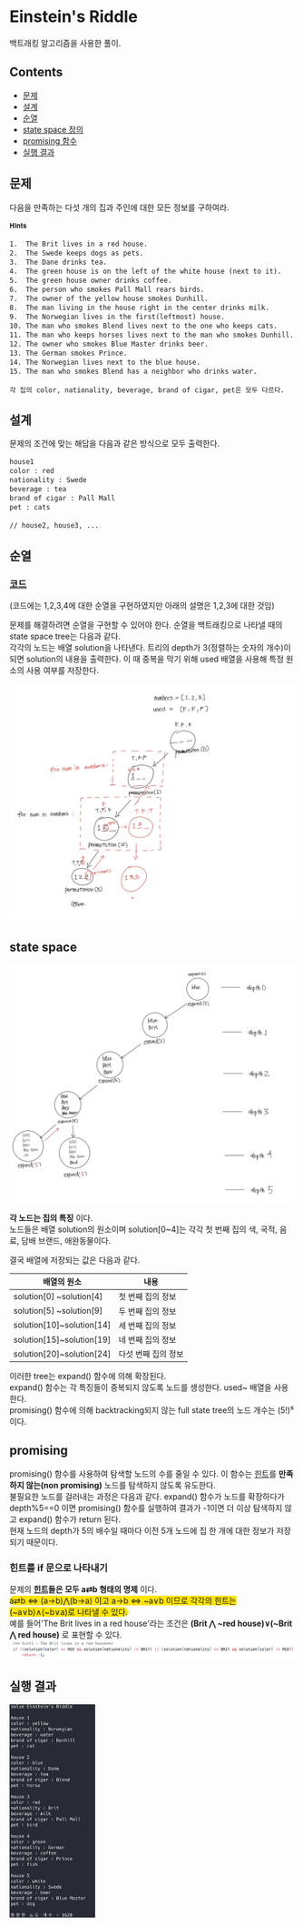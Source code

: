 # Einstein's Riddle
백트래킹 알고리즘을 사용한 풀이.

## Contents
* [문제](https://github.com/mingeun2154/CS/tree/main/Algorithm/BackTracking#%EB%AC%B8%EC%A0%9C)
* [설계](https://github.com/mingeun2154/CS/tree/main/Algorithm/BackTracking#%EC%84%A4%EA%B3%84)
* [순열](https://github.com/mingeun2154/CS/tree/main/Algorithm/BackTracking#%EC%88%9C%EC%97%B4)
* [state space 정의](https://github.com/mingeun2154/CS/tree/main/Algorithm/BackTracking#state-space)
* [promising 함수](https://github.com/mingeun2154/CS/tree/main/Algorithm/BackTracking#promising)
* [실행 결과](https://github.com/mingeun2154/CS/tree/main/Algorithm/BackTracking#%EC%8B%A4%ED%96%89-%EA%B2%B0%EA%B3%BC)

## 문제   
다음을 만족하는 다섯 개의 집과 주인에 대한 모든 정보를 구하여라.

```
𝐇𝐢𝐧𝐭𝐬

1.  The Brit lives in a red house.   
2.  The Swede keeps dogs as pets.    
3.  The Dane drinks tea.    
4.  The green house is on the left of the white house (next to it).    
5.  The green house owner drinks coffee.    
6.  The person who smokes Pall Mall rears birds.   
7.  The owner of the yellow house smokes Dunhill.   
8.  The man living in the house right in the center drinks milk.    
9.  The Norwegian lives in the first(leftmost) house.    
10. The man who smokes Blend lives next to the one who keeps cats.     
11. The man who keeps horses lives next to the man who smokes Dunhill.
12. The owner who smokes Blue Master drinks beer.    
13. The German smokes Prince.   
14. The Norwegian lives next to the blue house.     
15. The man who smokes Blend has a neighbor who drinks water.      

각 집의 color, nationality, beverage, brand of cigar, pet은 모두 다르다.
 ```

## 설계   
문제의 조건에 맞는 해답을 다음과 같은 방식으로 모두 출력한다.
```cli
house1
color : red
nationality : Swede
beverage : tea
brand of cigar : Pall Mall
pet : cats

// house2, house3, ...
```

## 순열
### [코드](https://github.com/mingeun2154/EinsteinsRiddle/blob/main/exercise/combination.py)    
(코드에는 1,2,3,4에 대한 순열을 구현하였지만 아래의 설명은 1,2,3에 대한 것임)   

문제를 해결하려면 순열을 구현할 수 있어야 한다.
순열을 백트래킹으로 나타낼 때의 state space tree는 다음과 같다.   
각각의 노드는 배열 solution을 나타낸다. 트리의 depth가 3(정렬하는 숫자의 개수)이 되면 solution의 내용을 출력한다.
이 때 중복을 막기 위해 used 배열을 사용해 특정 원소의 사용 여부를 저장한다.

<img src="img/permutation-state-tree.jpeg" alt="space-tree">

## state space
<img src="img/riddle-state-tree.jpeg" alt="space-tree">    

**각 노드는 집의 특징** 이다.  
노드들은 배열 solution의 원소이며 solution[0~4]는 각각 첫 번째 집의 색, 국적, 음료, 담배 브랜드, 애완동물이다.    

결국 배열에 저장되는 값은 다음과 같다.      

|배열의 원소|내용|
|-------------------------|-------------------|
|solution[0] ~solution[4] |첫 번째 집의 정보  |
|solution[5] ~solution[9] |두 번째 집의 정보  |
|solution[10]~solution[14]|세 번째 집의 정보  |
|solution[15]~solution[19]|네 번째 집의 정보  |
|solution[20]~solution[24]|다섯 번째 집의 정보|

이러한 tree는 expand() 함수에 의해 확장된다.   
expand() 함수는 각 특징들이 중복되지 않도록 노드를 생성한다. used~ 배열을 사용한다.    
promising() 함수에 의해 backtracking되지 않는 full state tree의 노드 개수는 (5!)⁵ 이다.    

## promising
promising() 함수를 사용하여 탐색할 노드의 수를 줄일 수 있다.
이 함수는 [힌트](https://github.com/mingeun2154/EinsteinsRiddle#문제)를 **만족하지 않는(non promising)** 노드를 탐색하지 않도록 유도한다.      
불필요한 노드를 걸러내는 과정은 다음과 같다.
expand() 함수가 노드를 확장하다가 depth%5==0 이면 promising() 함수를 실행하여 결과가 -1이면 더 이상 탐색하지 않고 expand() 함수가 return 된다.     
현재 노드의 depth가 5의 배수일 때마다 이전 5개 노드에 집 한 개에 대한 정보가 저장되기 때문이다.

### 힌트를 if 문으로 나타내기
문제의 **[힌트](https://github.com/mingeun2154/EinsteinsRiddle#문제)들은 모두 a⇄b 형태의 명제** 이다.  
<span style="background-color:#FFE400; border-radius:25px;"> a⇄b ⇔ (a→b)⋀(b→a) 이고 a→b ⇔ \~a∨b 이므로 각각의 힌트는 (\~a∨b)∧(\~b∨a)로 나타낼 수 있다.</span>    
예를 들어'The Brit lives in a red house'라는 조건은 **(Brit ⋀ \~red house)∨(\~Brit ⋀ red house)** 로 표현할 수 있다.    
<img src="img/condition.png" alt="condition">    


## 실행 결과
<img src="img/result.png" alt="result" width="30%" height="15%">
